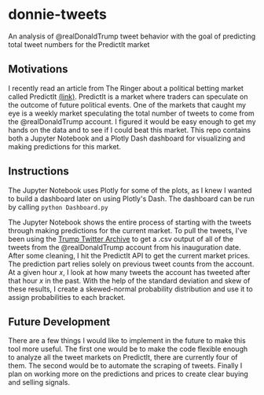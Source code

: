 # donnie-tweets

An analysis of @realDonaldTrump tweet behavior with the goal of predicting total tweet numbers for the PredictIt market  

## Motivations

I recently read an article from The Ringer about a political betting market called PredictIt [(link)](https://www.theringer.com/2018/3/21/17130490/predictit-politics-elections-gambling). PredictIt is a market where traders can speculate on the outcome of future political events. One of the markets that caught my eye is a weekly market speculating the total number of tweets to come from the @realDonaldTrump account. I figured it would be easy enough to get my hands on the data and to see if I could beat this market. This repo contains both a Jupyter Notebook and a Plotly Dash dashboard for visualizing and making predictions for this market.

## Instructions

The Jupyter Notebook uses Plotly for some of the plots, as I knew I wanted to build a dashboard later on using Plotly's Dash. The dashboard can be run by calling `python Dashboard.py`   

The Jupyter Notebook shows the entire process of starting with the tweets through making predictions for the current market. To pull the tweets, I've been using the [Trump Twitter Archive](http://www.trumptwitterarchive.com/) to get a .csv output of all of the tweets from the @realDonaldTrump account from his inauguration date. After some cleaning, I hit the PredictIt API to get the current market prices. The prediction part relies solely on previous tweet counts from the account. At a given hour _x_, I look at how many tweets the account has tweeted after that hour _x_ in the past. With the help of the standard deviation and skew of these results, I create a skewed-normal probability distribution and use it to assign probabilities to each bracket.

## Future Development

There are a few things I would like to implement in the future to make this tool more useful. The first one would be to make the code flexible enough to analyze all the tweet markets on PredictIt, there are currently four of them. The second would be to automate the scraping of tweets. Finally I plan on working more on the predictions and prices to create clear buying and selling signals.
